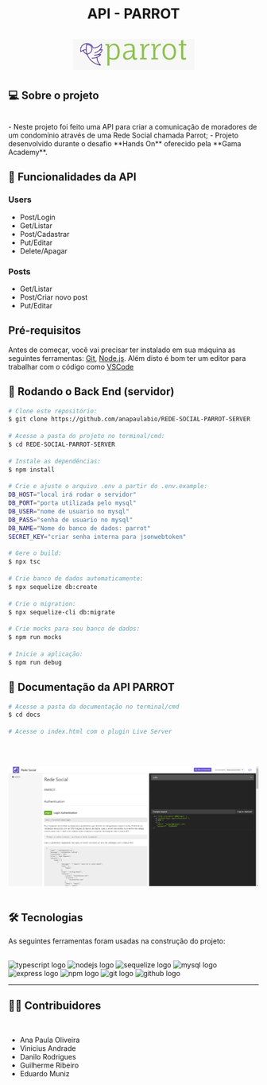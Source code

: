 <h1 align=center> API - PARROT </hi>
 <br><br>
<img src="img/3310e69c-a3ee-4be0-a92d-f0bae603b4ae.jpg" >

## 💻 Sobre o projeto
<br>
- Neste projeto foi feito uma API para criar a comunicação de moradores de um condomínio através de uma Rede Social chamada Parrot;
- Projeto desenvolvido durante o desafio **Hands On** oferecido pela **Gama Academy**.

## 📁 Funcionalidades da API

### Users
- Post/Login
- Get/Listar
- Post/Cadastrar
- Put/Editar
- Delete/Apagar

### Posts
- Get/Listar
- Post/Criar novo post
- Put/Editar

## Pré-requisitos
Antes de começar, você vai precisar ter instalado em sua máquina as seguintes ferramentas:
[Git](https://git-scm.com/), [Node.js](https://nodejs.org/en/). 
Além disto é bom ter um editor para trabalhar com o código como [VSCode](https://code.visualstudio.com/)

## 🎲 Rodando o Back End (servidor)

```bash
# Clone este repositório:
$ git clone https://github.com/anapaulabio/REDE-SOCIAL-PARROT-SERVER

# Acesse a pasta do projeto no terminal/cmd:
$ cd REDE-SOCIAL-PARROT-SERVER

# Instale as dependências:
$ npm install

# Crie e ajuste o arquivo .env a partir do .env.example: 
DB_HOST="local irá rodar o servidor"
DB_PORT="porta utilizada pelo mysql"
DB_USER="nome de usuario no mysql"
DB_PASS="senha de usuario no mysql"
DB_NAME="Nome do banco de dados: parrot"
SECRET_KEY="criar senha interna para jsonwebtoken"

# Gere o build:
$ npx tsc

# Crie banco de dados automaticamente:
$ npx sequelize db:create

# Crie o migration:
$ npx sequelize-cli db:migrate

# Crie mocks para seu banco de dados:
$ npm run mocks

# Inicie a aplicação:
$ npm run debug

```

 ## 📁 Documentação da API PARROT 

```bash
# Acesse a pasta da documentação no terminal/cmd
$ cd docs

# Acesse o index.html com o plugin Live Server
```

<br><br>

<img src="img\documentação.png">
<br><br>

## 🛠 Tecnologias

As seguintes ferramentas foram usadas na construção do projeto:
<br><br>

<div align="left">
  <img src="https://cdn.jsdelivr.net/gh/devicons/devicon/icons/javascript/typescript-original.svg" height="40" width="52" alt="typescript logo"  />
  <img src="https://cdn.jsdelivr.net/gh/devicons/devicon/icons/nodejs/nodejs-original.svg" height="40" width="52" alt="nodejs logo"  />
  <img src="https://cdn.jsdelivr.net/gh/devicons/devicon/icons/sequelize/sequelize-original.svg" height="40" width="52" alt="sequelize logo"  />
  <img src="https://cdn.jsdelivr.net/gh/devicons/devicon/icons/mysql/mysql-original.svg" height="40" width="52" alt="mysql logo"  />
  <img src="https://cdn.jsdelivr.net/gh/devicons/devicon/icons/express/express-original.svg" height="40" width="52" alt="express logo"  />
  <img src="https://cdn.jsdelivr.net/gh/devicons/devicon/icons/npm/npm-original-wordmark.svg" height="40" width="52" alt="npm logo"  />
  <img src="https://cdn.jsdelivr.net/gh/devicons/devicon/icons/git/git-original.svg" height="40" width="52" alt="git logo"  />
  <img src="https://cdn.jsdelivr.net/gh/devicons/devicon/icons/github/github-original.svg" height="40" width="52" alt="github logo"  />
</div>

---

<h2> 👨‍💻 Contribuidores </h2><br>

- Ana Paula Oliveira 
- Vinicius Andrade
- Danilo Rodrigues
- Guilherme Ribeiro
- Eduardo Muniz
